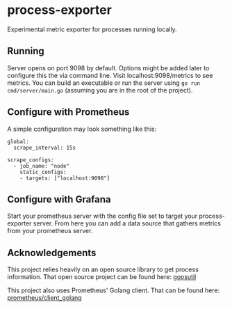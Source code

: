 # process-exporter
Experimental metric exporter for processes running locally.

## Running
Server opens on port 9098 by default. Options might be added later to configure this
the via command line.  Visit localhost:9098/metrics to see metrics.  You can build an executable or run
the server using ```go run cmd/server/main.go``` (assuming you are in the root of the project).

## Configure with Prometheus
A simple configuration may look something like this:

```
global:
  scrape_interval: 15s

scrape_configs:
  - job_name: "node"
    static_configs:
    - targets: ["localhost:9098"]

```
## Configure with Grafana
Start your prometheus server with the config file set to target your process-exporter server.
From here you can add a data source that gathers metrics from your prometheus server.

## Acknowledgements
This project relies heavily on an open source library to get process information.
That open source project can be found here: [gopsutil](https://github.com/shirou/gopsutil?tab=readme-ov-file)

This project also uses Prometheus' Golang client.
That can be found here: [prometheus/client_golang](https://github.com/prometheus/client_golang)